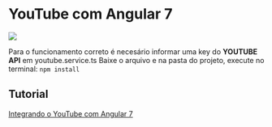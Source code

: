 # YouTube com Angular 7

![](https://cdn-images-1.medium.com/max/880/0*1Ufdwnk7Pu9pHegK)


Para o funcionamento correto é necesário informar uma key do **YOUTUBE API** em youtube.service.ts
Baixe o arquivo e na pasta do projeto, execute no terminal:
`npm install`



## Tutorial

[Integrando o YouTube com Angular 7](https://cdn-images-1.medium.com/max/880/0*RhDrCBog2jSYHWxk)


